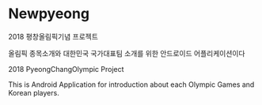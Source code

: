 # Newpyeong

2018 평창올림픽기념 프로젝트

올림픽 종목소개와 대한민국 국가대표팀 소개를 위한 안드로이드 어플리케이션이다


2018 PyeongChangOlympic Project

This is Android Application for introduction about each Olympic Games and Korean players.
